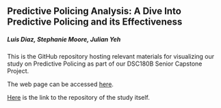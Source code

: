 ## Predictive Policing Analysis: A Dive Into Predictive Policing and its Effectiveness
##### Luis Diaz, Stephanie Moore, Julian Yeh

This is the GitHub repository hosting relevant materials for visualizing our study on Predictive Policing as part of our DSC180B Senior Capstone Project.

The web page can be accessed [here](https://stephaniemoore14.github.io/DSC180_website/).

[Here](https://github.com/luismdiaz01/DSC180B/) is the link to the repository of the study itself.
